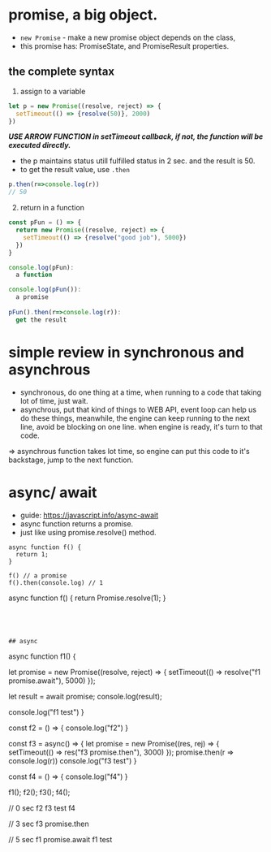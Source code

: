 
# promise, a big object.
- ```new Promise``` - make a new promise object depends on the class,
- this promise has: PromiseState, and PromiseResult properties.

## the complete syntax
1. assign to a variable
```js
let p = new Promise((resolve, reject) => {
  setTimeout(() => {resolve(50)}, 2000)
})
```
***USE ARROW FUNCTION in setTimeout callback, if not, the function will be executed directly.***
- the p maintains <pending> status utill fulfilled status in 2 sec. and the result is 50.
- to get the result value, use ```.then```
```js
p.then(r=>console.log(r))
// 50
```
2. return in a function
```js
const pFun = () => {
  return new Promise((resolve, reject) => {
    setTimeout(() => {resolve("good job"), 5000})
  })  
}
```
```js
console.log(pFun):
  a function

console.log(pFun()):
  a promise
  
pFun().then(r=>console.log(r)):
  get the result
```

# simple review in synchronous and asynchrous
- synchronous, do one thing at a time, when running to a code that taking lot of time,  just wait.
- asynchrous, put that kind of things to WEB API, event loop can help us do these things, meanwhile, the engine can keep running to the next line, avoid be blocking on one line. when engine is ready, it's turn to that code.

=> asynchrous function takes lot time, so engine can put this code to it's backstage, jump to the next function.

# async/ await
- guide: https://javascript.info/async-await 
- async function returns a promise.
- just like using promise.resolve() method.
```
async function f() {
  return 1;
}

f() // a promise
f().then(console.log) // 1
```
async function f() {
  return Promise.resolve(1);
}
```




## async

```
async function f1() {

  let promise = new Promise((resolve, reject) => {
    setTimeout(() => resolve("f1 promise.await"), 5000)
  });

  let result = await promise; 
  console.log(result);
  
  console.log("f1 test")
}

const f2 = () => {
    console.log("f2")
}

const f3 = async() => {
    let promise = new Promise((res, rej) => {
        setTimeout(() => res("f3 promise.then"), 3000)
    });
    promise.then(r => console.log(r))
    console.log("f3 test")
}

const f4 = () => {
    console.log("f4")
}

f1();
f2();
f3();
f4();

// 0 sec
f2
f3 test
f4

// 3 sec
f3 promise.then

// 5 sec
f1 promise.await
f1 test
```

